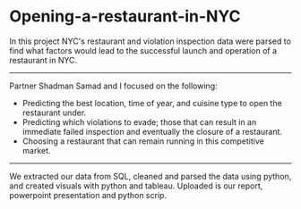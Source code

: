 # Opening-a-restaurant-in-NYC
In this project NYC's restaurant and violation inspection data were parsed to find what factors would lead to the successful launch and operation of a restaurant in NYC. 
***
Partner Shadman Samad and I focused on the following: 
* Predicting the best location, time of year, and cuisine type to open the restaurant under.
* Predicting which violations to evade; those that can result in an immediate failed inspection and eventually the closure of a restaurant.
* Choosing a restaurant that can remain running in this competitive market.
***
We extracted our data from SQL, cleaned and parsed the data using python, and created visuals with python and tableau.
Uploaded is our report, powerpoint presentation and python scrip.
